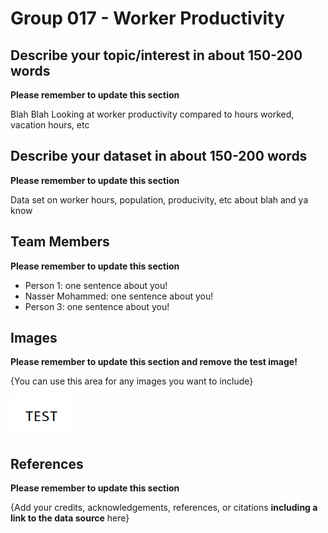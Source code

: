 # Group 017 - Worker Productivity

## Describe your topic/interest in about 150-200 words

**Please remember to update this section**

Blah Blah Looking at worker productivity compared to hours worked, vacation hours, etc

## Describe your dataset in about 150-200 words

**Please remember to update this section**

Data set on worker hours, population, producivity, etc about blah and ya know

## Team Members

**Please remember to update this section**

- Person 1: one sentence about you!
- Nasser Mohammed: one sentence about you!
- Person 3: one sentence about you!

## Images

**Please remember to update this section and remove the test image!**

{You can use this area for any images you want to include}

<img src ="images/test.png" width="100px">

## References

**Please remember to update this section**

{Add your credits, acknowledgements, references, or citations **including a link to the data source** here}




